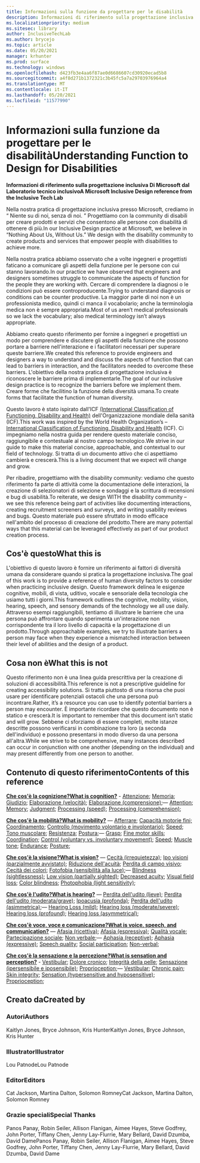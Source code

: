 ```yaml
---
title: Informazioni sulla funzione da progettare per le disabilità
description: Informazioni di riferimento sulla progettazione inclusiva Di Microsoft dal Laboratorio tecnico inclusivo
ms.localizationpriority: medium
ms.sitesec: library
author: InclusiveTechLab
ms.author: brycejo
ms.topic: article
ms.date: 05/20/2021
manager: krhunter
ms.prod: surface
ms.technology: windows
ms.openlocfilehash: d423fb3e4aa6f87ae0d6686607cd30920ecad5b8
ms.sourcegitcommit: a4f8d271b1372321c3b45fc5a7a29703976964a4
ms.translationtype: MT
ms.contentlocale: it-IT
ms.lasthandoff: 05/20/2021
ms.locfileid: "11577990"
---
```

# <a name="understanding-function-to-design-for-disabilities"></a><span data-ttu-id="0ff00-103">Informazioni sulla funzione da progettare per le disabilità</span><span class="sxs-lookup"><span data-stu-id="0ff00-103">Understanding Function to Design for Disabilities</span></span>
**<span data-ttu-id="0ff00-104">Informazioni di riferimento sulla progettazione inclusiva Di Microsoft dal Laboratorio tecnico inclusivo</span><span class="sxs-lookup"><span data-stu-id="0ff00-104">A Microsoft Inclusive Design reference from the Inclusive Tech Lab</span></span>**

<span data-ttu-id="0ff00-105">Nella nostra pratica di progettazione inclusiva presso Microsoft, crediamo in &ldquo; Niente su di noi, senza di noi. &rdquo; Progettiamo con la community di disabili per creare prodotti e servizi che consentono alle persone con disabilità di ottenere di più.</span><span class="sxs-lookup"><span data-stu-id="0ff00-105">In our Inclusive Design practice at Microsoft, we believe in &ldquo;Nothing About Us, Without Us.&rdquo; We design with the disability community to create products and services that empower people with disabilities to achieve more.</span></span> 

<span data-ttu-id="0ff00-106">Nella nostra pratica abbiamo osservato che a volte ingegneri e progettisti faticano a comunicare gli aspetti della funzione per le persone con cui stanno lavorando.</span><span class="sxs-lookup"><span data-stu-id="0ff00-106">In our practice we have observed that engineers and designers sometimes struggle to communicate the aspects of function for the people they are working with.</span></span> <span data-ttu-id="0ff00-107">Cercare di comprendere la diagnosi o le condizioni può essere controproducente.</span><span class="sxs-lookup"><span data-stu-id="0ff00-107">Trying to understand diagnosis or conditions can be counter productive.</span></span> <span data-ttu-id="0ff00-108">La maggior parte di noi non è un professionista medico, quindi ci manca il vocabolario; anche la terminologia medica non è sempre appropriata.</span><span class="sxs-lookup"><span data-stu-id="0ff00-108">Most of us aren’t medical professionals so we lack the vocabulary; also medical terminology isn’t always appropriate.</span></span>

<span data-ttu-id="0ff00-109">Abbiamo creato questo riferimento per fornire a ingegneri e progettisti un modo per comprendere e discutere gli aspetti della funzione che possono portare a barriere nell'interazione e i facilitatori necessari per superare queste barriere.</span><span class="sxs-lookup"><span data-stu-id="0ff00-109">We created this reference to provide engineers and designers a way to understand and discuss the aspects of function that can lead to barriers in interaction, and the facilitators needed to overcome these barriers.</span></span> <span data-ttu-id="0ff00-110">L'obiettivo della nostra pratica di progettazione inclusiva è riconoscere le barriere prima di implementarle.</span><span class="sxs-lookup"><span data-stu-id="0ff00-110">The goal of our inclusive design practice is to recognize the barriers before we implement them.</span></span> <span data-ttu-id="0ff00-111">Creare forme che facilitino la funzione della diversità umana.</span><span class="sxs-lookup"><span data-stu-id="0ff00-111">To create forms that facilitate the function of human diversity.</span></span>

<span data-ttu-id="0ff00-112">Questo lavoro è stato ispirato dall'ICF [(International Classification of Functioning, Disability and Health)](https://www.who.int/standards/classifications/international-classification-of-functioning-disability-and-health) dell'Organizzazione mondiale della sanità (ICF).</span><span class="sxs-lookup"><span data-stu-id="0ff00-112">This work was inspired by the World Health Organization’s – [International Classification of Functioning, Disability and Health](https://www.who.int/standards/classifications/international-classification-of-functioning-disability-and-health) (ICF).</span></span> <span data-ttu-id="0ff00-113">Ci impegniamo nella nostra guida per rendere questo materiale conciso, raggiungibile e contestuale al nostro campo tecnologico.</span><span class="sxs-lookup"><span data-stu-id="0ff00-113">We strive in our guide to make this material concise, approachable, and contextual to our field of technology.</span></span> <span data-ttu-id="0ff00-114">Si tratta di un documento attivo che ci aspettiamo cambierà e crescerà.</span><span class="sxs-lookup"><span data-stu-id="0ff00-114">This is a living document that we expect will change and grow.</span></span>

<span data-ttu-id="0ff00-115">Per ribadire, progettiamo with the disability community: vediamo che questo riferimento fa parte di attività come la documentazione delle interazioni, la creazione di selezionatori di selezione e sondaggi e la scrittura di recensioni e bug di usabilità.</span><span class="sxs-lookup"><span data-stu-id="0ff00-115">To reiterate, we design WITH the disability community – we see this reference being part of activities like documenting interactions, creating recruitment screeners and surveys, and writing usability reviews and bugs.</span></span> <span data-ttu-id="0ff00-116">Questo materiale può essere sfruttato in modo efficace nell'ambito del processo di creazione del prodotto.</span><span class="sxs-lookup"><span data-stu-id="0ff00-116">There are many potential ways that this material can be leveraged effectively as part of our product creation process.</span></span>

## <a name="what-this-is"></a><span data-ttu-id="0ff00-117">Cos'è questo</span><span class="sxs-lookup"><span data-stu-id="0ff00-117">What this is</span></span>

<span data-ttu-id="0ff00-118">L'obiettivo di questo lavoro è fornire un riferimento ai fattori di diversità umana da considerare quando si pratica la progettazione inclusiva.</span><span class="sxs-lookup"><span data-stu-id="0ff00-118">The goal of this work is to provide a reference of human diversity factors to consider when practicing inclusive design.</span></span> <span data-ttu-id="0ff00-119">Questo framework delinea le esigenze cognitive, mobili, di vista, uditivo, vocale e sensoriale della tecnologia che usiamo tutti i giorni.</span><span class="sxs-lookup"><span data-stu-id="0ff00-119">This framework outlines the cognitive, mobility, vision, hearing, speech, and sensory demands of the technology we all use daily.</span></span> <span data-ttu-id="0ff00-120">Attraverso esempi raggiungibili, tentiamo di illustrare le barriere che una persona può affrontare quando sperimenta un'interazione non corrispondente tra il loro livello di capacità e la progettazione di un prodotto.</span><span class="sxs-lookup"><span data-stu-id="0ff00-120">Through approachable examples, we try to illustrate barriers a person may face when they experience a mismatched interaction between their level of abilities and the design of a product.</span></span>

## <a name="what-this-is-not"></a><span data-ttu-id="0ff00-121">Cosa non è</span><span class="sxs-lookup"><span data-stu-id="0ff00-121">What this is not</span></span>

<span data-ttu-id="0ff00-122">Questo riferimento non è una linea guida prescrittiva per la creazione di soluzioni di accessibilità.</span><span class="sxs-lookup"><span data-stu-id="0ff00-122">This reference is not a prescriptive guideline for creating accessibility solutions.</span></span> <span data-ttu-id="0ff00-123">Si tratta piuttosto di una risorsa che puoi usare per identificare potenziali ostacoli che una persona può incontrare.</span><span class="sxs-lookup"><span data-stu-id="0ff00-123">Rather, it’s a resource you can use to identify potential barriers a person may encounter.</span></span> <span data-ttu-id="0ff00-124">È importante ricordare che questo documento non è statico e crescerà.</span><span class="sxs-lookup"><span data-stu-id="0ff00-124">It is important to remember that this document isn’t static and will grow.</span></span> <span data-ttu-id="0ff00-125">Sebbene ci sforziamo di essere completi, molte istanze descritte possono verificarsi in combinazione tra loro (a seconda dell'individuo) e possono presentarsi in modo diverso da una persona all'altra.</span><span class="sxs-lookup"><span data-stu-id="0ff00-125">While we strive to be comprehensive, many instances described can occur in conjunction with one another (depending on the individual) and may present differently from one person to another.</span></span>

## <a name="contents-of-this-reference"></a><span data-ttu-id="0ff00-126">Contenuto di questo riferimento</span><span class="sxs-lookup"><span data-stu-id="0ff00-126">Contents of this reference</span></span>

**[<span data-ttu-id="0ff00-127">Che cos'è la cognizione?</span><span class="sxs-lookup"><span data-stu-id="0ff00-127">What is cognition?</span></span>](cognition.md)** <span data-ttu-id="0ff00-128">- [Attenzione](cognition-attention.md); [Memoria](cognition-memory.md); [Giudizio](cognition-judgment.md); [Elaborazione (velocità)](cognition-processing-speed.md); [Elaborazione (comprensione)](cognition-processing-comprehension.md);</span><span class="sxs-lookup"><span data-stu-id="0ff00-128">— [Attention](cognition-attention.md); [Memory](cognition-memory.md); [Judgment](cognition-judgment.md); [Processing (speed)](cognition-processing-speed.md); [Processing (comprehension)](cognition-processing-comprehension.md);</span></span> 

**[<span data-ttu-id="0ff00-129">Che cos'è la mobilità?</span><span class="sxs-lookup"><span data-stu-id="0ff00-129">What is mobility?</span></span>](mobility.md)** <span data-ttu-id="0ff00-130">— [Afferrare](mobility-grasp.md); [Capacità motorie fini;](mobility-fine-motor-skills.md) [Coordinamento](mobility-coordination.md); [Controllo (movimento volontario e involontario)](mobility-control.md); [Speed](mobility-speed.md); [Tono muscolare](mobility-muscle-tone.md); [Resistenza](mobility-endurance.md); [Postura](mobility-posture.md);</span><span class="sxs-lookup"><span data-stu-id="0ff00-130">— [Grasp](mobility-grasp.md); [Fine motor skills](mobility-fine-motor-skills.md); [Coordination](mobility-coordination.md); [Control (voluntary vs. involuntary movement)](mobility-control.md); [Speed](mobility-speed.md); [Muscle tone](mobility-muscle-tone.md); [Endurance](mobility-endurance.md); [Posture](mobility-posture.md);</span></span> 

**[<span data-ttu-id="0ff00-131">Che cos'è la visione?</span><span class="sxs-lookup"><span data-stu-id="0ff00-131">What is vision?</span></span>](vision.md)** <span data-ttu-id="0ff00-132">— [Cecità (irrequietezza)](vision-blindness-sightlessness.md); [Ipo visioni (parzialmente avvistato)](vision-low-vision-partially-sighted.md); [Riduzione dell'acuità](vision-decreased-acuity.md); [Perdita di campo visivo](vision-visual-field-loss.md); [Cecità dei colori](vision-color-blindness.md); [Fotofobia (sensibilità alla luce)](vision-photophobia-light-sensitivity.md);</span><span class="sxs-lookup"><span data-stu-id="0ff00-132">— [Blindness (sightlessness)](vision-blindness-sightlessness.md); [Low vision (partially sighted)](vision-low-vision-partially-sighted.md); [Decreased acuity](vision-decreased-acuity.md); [Visual field loss](vision-visual-field-loss.md); [Color blindness](vision-color-blindness.md); [Photophobia (light sensitivity)](vision-photophobia-light-sensitivity.md);</span></span> 

**[<span data-ttu-id="0ff00-133">Che cos'è l'udito?</span><span class="sxs-lookup"><span data-stu-id="0ff00-133">What is hearing?</span></span>](hearing.md)** <span data-ttu-id="0ff00-134">— [Perdita dell'udito (lieve)](hearing-mild.md); [Perdita dell'udito (moderata/grave)](hearing-moderate-severe.md); [Ipoacusia (profonda)](hearing-profound.md); [Perdita dell'udito (asimmetrica)](hearing-asymmetrical.md);</span><span class="sxs-lookup"><span data-stu-id="0ff00-134">— [Hearing Loss (mild)](hearing-mild.md); [Hearing loss (moderate/severe)](hearing-moderate-severe.md); [Hearing loss (profound)](hearing-profound.md); [Hearing loss (asymmetrical)](hearing-asymmetrical.md);</span></span> 

**[<span data-ttu-id="0ff00-135">Che cos'è voce, voce e comunicazione?</span><span class="sxs-lookup"><span data-stu-id="0ff00-135">What is voice, speech, and communication?</span></span>](voice-speech-communication.md)** <span data-ttu-id="0ff00-136">— [Afasia (ricettiva)](voice-speech-communication-aphasia-receptive.md); [Afasia (espressiva)](voice-speech-communication-aphasia-expressive.md); [Qualità vocale](voice-speech-communication-speech-quality.md); [Partecipazione sociale](voice-speech-communication-social-participation.md); [Non verbale](voice-speech-communication-non-verbal.md);</span><span class="sxs-lookup"><span data-stu-id="0ff00-136">— [Aphasia (receptive)](voice-speech-communication-aphasia-receptive.md); [Aphasia (expressive)](voice-speech-communication-aphasia-expressive.md); [Speech quality](voice-speech-communication-speech-quality.md); [Social participation](voice-speech-communication-social-participation.md); [Non-verbal](voice-speech-communication-non-verbal.md);</span></span> 

**[<span data-ttu-id="0ff00-137">Che cos'è la sensazione e la percezione?</span><span class="sxs-lookup"><span data-stu-id="0ff00-137">What is sensation and perception?</span></span>](sensation-perception.md)** <span data-ttu-id="0ff00-138">- [Vestibular](sensation-perception-vestibular.md); [Dolore cronico](sensation-perception-chronic-pain.md); [Integrità della pelle](sensation-perception-skin-integrity.md); [Sensazione (ipersensibile e iposensibile)](sensation-perception-sensation.md); [Proprioception](sensation-perception-proprioception.md);</span><span class="sxs-lookup"><span data-stu-id="0ff00-138">— [Vestibular](sensation-perception-vestibular.md); [Chronic pain](sensation-perception-chronic-pain.md); [Skin integrity](sensation-perception-skin-integrity.md); [Sensation (hypersensitive and hyposensitive)](sensation-perception-sensation.md); [Proprioception](sensation-perception-proprioception.md);</span></span> 

## <a name="created-by"></a><span data-ttu-id="0ff00-139">Creato da</span><span class="sxs-lookup"><span data-stu-id="0ff00-139">Created by</span></span>

### <a name="authors"></a><span data-ttu-id="0ff00-140">Autori</span><span class="sxs-lookup"><span data-stu-id="0ff00-140">Authors</span></span>
<span data-ttu-id="0ff00-141">Kaitlyn Jones, Bryce Johnson, Kris Hunter</span><span class="sxs-lookup"><span data-stu-id="0ff00-141">Kaitlyn Jones, Bryce Johnson, Kris Hunter</span></span>

### <a name="illustrator"></a><span data-ttu-id="0ff00-142">Illustrator</span><span class="sxs-lookup"><span data-stu-id="0ff00-142">Illustrator</span></span>
<span data-ttu-id="0ff00-143">Lou Patnode</span><span class="sxs-lookup"><span data-stu-id="0ff00-143">Lou Patnode</span></span>

### <a name="editors"></a><span data-ttu-id="0ff00-144">Editor</span><span class="sxs-lookup"><span data-stu-id="0ff00-144">Editors</span></span>
<span data-ttu-id="0ff00-145">Cat Jackson, Martina Dalton, Solomon Romney</span><span class="sxs-lookup"><span data-stu-id="0ff00-145">Cat Jackson, Martina Dalton, Solomon Romney</span></span>

### <a name="special-thanks"></a><span data-ttu-id="0ff00-146">Grazie speciali</span><span class="sxs-lookup"><span data-stu-id="0ff00-146">Special Thanks</span></span>
<span data-ttu-id="0ff00-147">Panos Panay, Robin Seiler, Allison Flanigan, Aimee Hayes, Steve Godfrey, John Porter, Tiffany Chen, Jenny Lay-Flurrie, Mary Bellard, David Dzumba, David Dame</span><span class="sxs-lookup"><span data-stu-id="0ff00-147">Panos Panay, Robin Seiler, Allison Flanigan, Aimee Hayes, Steve Godfrey, John Porter, Tiffany Chen, Jenny Lay-Flurrie, Mary Bellard, David Dzumba, David Dame</span></span>


[comment]: # (Includi piè di pagina)
